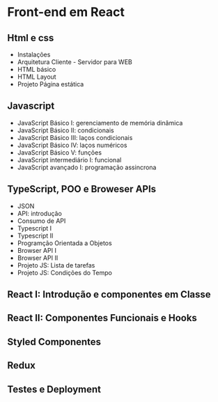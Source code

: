 # Front-end em React
## Html e css
- Instalações
- Arquitetura Cliente - Servidor para WEB
- HTML básico
- HTML Layout
- Projeto Página estática

## Javascript
- JavaScript Básico I: gerenciamento de memória dinâmica
- JavaScript Básico II: condicionais
- JavaScript Básico III: laços condicionais
- JavaScript Básico IV: laços numéricos
- JavaScript Básico V: funções
- JavaScript intermediário I: funcional
- JavaScript avançado I: programação assincrona

## TypeScript, POO e Broweser APIs
- JSON
- API: introdução
- Consumo de API
- Typescript I
- Typescript II
- Programção Orientada a Objetos
- Browser API I
- Browser API II
- Projeto JS: Lista de tarefas
- Projeto JS: Condições do Tempo

## React I: Introdução e componentes em Classe

## React II: Componentes Funcionais e Hooks

## Styled Componentes

## Redux

## Testes e Deployment
